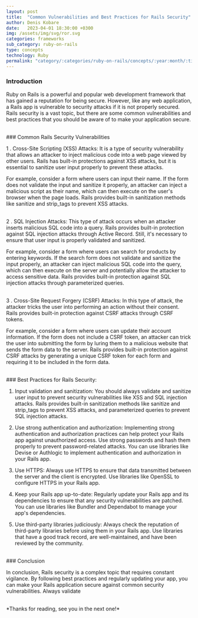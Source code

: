 ```yaml
---
layout: post
title:  "Common Vulnerabilities and Best Practices for Rails Security"
author: Denis Kobare
date:   2023-04-01 18:30:00 +0300
img: /assets/img/svg/ror.svg
categories: frameworks
sub_category: ruby-on-rails
type: concepts
technology: Ruby
permalink: "category/:categories/ruby-on-rails/concepts/:year:month/:title"
---
```



### Introduction

Ruby on Rails is a powerful and popular web development framework that has gained 
a reputation for being secure. However, like any web application, a Rails app is 
vulnerable to security attacks if it is not properly secured. Rails security is 
a vast topic, but there are some common vulnerabilities and best practices that 
you should be aware of to make your application secure.



<br>
### Common Rails Security Vulnerabilities

1 . Cross-Site Scripting (XSS) Attacks: It is a type of security vulnerability 
that allows an attacker to inject malicious code into a web page viewed by other users. 
Rails has built-in protections against XSS attacks, but it is essential to 
sanitize user input properly to prevent these attacks.

For example, consider a form where users can input their name. If the form does 
not validate the input and sanitize it properly, an attacker can inject a malicious 
script as their name, which can then execute on the user's browser when the page loads. 
Rails provides built-in sanitization methods like sanitize and strip_tags to prevent XSS attacks.


<br>
2 . SQL Injection Attacks: This type of attack occurs when an attacker inserts 
malicious SQL code into a query. Rails provides built-in protection against SQL 
injection attacks through Active Record. Still, it's necessary to ensure that 
user input is properly validated and sanitized.

For example, consider a form where users can search for products by entering keywords. 
If the search form does not validate and sanitize the input properly, an attacker 
can inject malicious SQL code into the query, which can then execute on the server 
and potentially allow the attacker to access sensitive data. Rails provides 
built-in protection against SQL injection attacks through parameterized queries.


<br>
3 . Cross-Site Request Forgery (CSRF) Attacks: In this type of attack, the attacker 
tricks the user into performing an action without their consent. Rails provides 
built-in protection against CSRF attacks through CSRF tokens.

For example, consider a form where users can update their account information. 
If the form does not include a CSRF token, an attacker can trick the user into 
submitting the form by luring them to a malicious website that sends the form 
data to the server. Rails provides built-in protection against CSRF attacks by 
generating a unique CSRF token for each form and requiring it to be included in the form data.



<br>
### Best Practices for Rails Security:

1. Input validation and sanitization: You should always validate and sanitize user 
input to prevent security vulnerabilities like XSS and SQL injection attacks. 
Rails provides built-in sanitization methods like sanitize and strip_tags to 
prevent XSS attacks, and parameterized queries to prevent SQL injection attacks.

2. Use strong authentication and authorization: Implementing strong authentication 
and authorization practices can help protect your Rails app against unauthorized access. 
Use strong passwords and hash them properly to prevent password-related attacks. 
You can use libraries like Devise or Authlogic to implement authentication and authorization in your Rails app.

3. Use HTTPS: Always use HTTPS to ensure that data transmitted between the server 
and the client is encrypted. Use libraries like OpenSSL to configure HTTPS in your Rails app.

4. Keep your Rails app up-to-date: Regularly update your Rails app and its 
dependencies to ensure that any security vulnerabilities are patched. You can use 
libraries like Bundler and Dependabot to manage your app's dependencies.

5. Use third-party libraries judiciously: Always check the reputation of third-party 
libraries before using them in your Rails app. Use libraries that have a good 
track record, are well-maintained, and have been reviewed by the community.



<br>
### Conclusion

In conclusion, Rails security is a complex topic that requires constant vigilance. 
By following best practices and regularly updating your app, you can make your 
Rails application secure against common security vulnerabilities. Always validate


<br>
*Thanks for reading, see you in the next one!*
